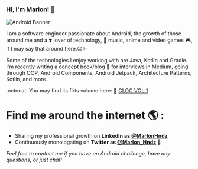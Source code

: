 ### Hi, I'm Marlon! 👋

![Android Banner](https://user-images.githubusercontent.com/16215046/122137021-56219100-ce09-11eb-82fa-018fb5d04f39.jpg)

I am a software engineer passionate about Android, the growth of those around me and a ❣️ lover of technology, 🎵 music, anime and video games 🎮, if I may say that around here.😉✨

Some of the technologies I enjoy working with are Java, Kotlin and Gradle. I'm recently writing a concept book/blog 📘 for interviews in Medium, going through OOP, Android Components, Android Jetpack, Architecture Patterns, Kotlin, and more. 

:octocat: You may find its firts volume here: 🔗 [CLOC VOL 1](https://marlonhndz.github.io/IamCleverito/ui/portfolio/cloc_vol_one/book_index.html)

# Find me around the internet 🌎 : 

- Sharing my professional growth on **LinkedIn as [@MarlonHndz](https://www.linkedin.com/in/marlonhndz/)**
- Continuously monologating on **Twitter as [@Marlon_Hndz](https://twitter.com/Marlon_Hndz)** 💬 


*Feel free to contact me if you have an Android challenge, have any questions, or just chat!*



<!--
**MarlonHndz/MarlonHndz** is a ✨ _special_ ✨ repository because its `README.md` (this file) appears on your GitHub profile.

Here are some ideas to get you started:

- 🔭 I’m currently working on ...
- 🌱 I’m currently learning ...
- 👯 I’m looking to collaborate on ...
- 🤔 I’m looking for help with ...

- 😄 Pronouns: ...
- ⚡ Fun fact: ...
-->
